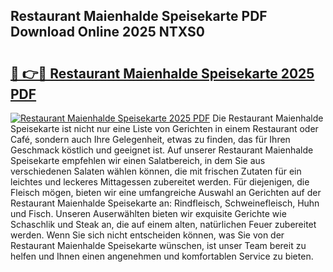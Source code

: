 ## Restaurant Maienhalde Speisekarte PDF Download Online 2025 NTXS0

# <h2><a href="http://gcam2au.nevu.top/?p=Restaurant+Maienhalde+Speisekarte">🔗 👉🔴 Restaurant Maienhalde Speisekarte 2025 PDF</a></h2>

[![Restaurant Maienhalde Speisekarte 2025 PDF](https://i.imgur.com/dBaPXMq.png)](http://gcam2au.nevu.top/?p=Restaurant+Maienhalde+Speisekarte)
Die Restaurant Maienhalde Speisekarte ist nicht nur eine Liste von Gerichten in einem Restaurant oder Café, sondern auch Ihre Gelegenheit, etwas zu finden, das für Ihren Geschmack köstlich und geeignet ist. Auf unserer Restaurant Maienhalde Speisekarte empfehlen wir einen Salatbereich, in dem Sie aus verschiedenen Salaten wählen können, die mit frischen Zutaten für ein leichtes und leckeres Mittagessen zubereitet werden. Für diejenigen, die Fleisch mögen, bieten wir eine umfangreiche Auswahl an Gerichten auf der Restaurant Maienhalde Speisekarte an: Rindfleisch, Schweinefleisch, Huhn und Fisch. Unseren Auserwählten bieten wir exquisite Gerichte wie Schaschlik und Steak an, die auf einem alten, natürlichen Feuer zubereitet werden. Wenn Sie sich nicht entscheiden können, was Sie von der Restaurant Maienhalde Speisekarte wünschen, ist unser Team bereit zu helfen und Ihnen einen angenehmen und komfortablen Service zu bieten.
